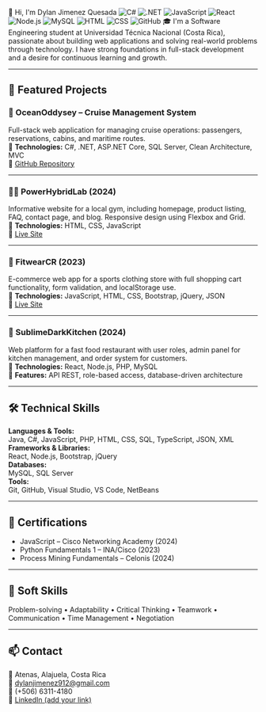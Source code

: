  👋 Hi, I'm Dylan Jimenez Quesada
![C#](https://img.shields.io/badge/C%23-239120?style=flat&logo=c-sharp&logoColor=white)
![.NET](https://img.shields.io/badge/.NET-512BD4?style=flat&logo=dotnet&logoColor=white)
![JavaScript](https://img.shields.io/badge/JavaScript-F7DF1E?style=flat&logo=javascript&logoColor=black)
![React](https://img.shields.io/badge/React-20232A?style=flat&logo=react&logoColor=61DAFB)
![Node.js](https://img.shields.io/badge/Node.js-339933?style=flat&logo=node.js&logoColor=white)
![MySQL](https://img.shields.io/badge/MySQL-00758F?style=flat&logo=mysql&logoColor=white)
![HTML](https://img.shields.io/badge/HTML5-E34F26?style=flat&logo=html5&logoColor=white)
![CSS](https://img.shields.io/badge/CSS3-1572B6?style=flat&logo=css3&logoColor=white)
![GitHub](https://img.shields.io/badge/GitHub-181717?style=flat&logo=github&logoColor=white)
🎓 I'm a Software Engineering student at Universidad Técnica Nacional (Costa Rica), passionate about building web applications and solving real-world problems through technology. I have strong foundations in full-stack development and a desire for continuous learning and growth.

---

## 🚀 Featured Projects

### 🌊 OceanOddysey – Cruise Management System  
Full-stack web application for managing cruise operations: passengers, reservations, cabins, and maritime routes.  
🔧 **Technologies:** C#, .NET, ASP.NET Core, SQL Server, Clean Architecture, MVC  
🔗 [GitHub Repository](https://github.com/BrandonSG2/OceanOddysey)

---

### 🏋️‍♂️ PowerHybridLab (2024)  
Informative website for a local gym, including homepage, product listing, FAQ, contact page, and blog. Responsive design using Flexbox and Grid.  
🔧 **Technologies:** HTML, CSS, JavaScript  
🔗 [Live Site](https://dylanjq1507.github.io/gym.io/)

---

### 👕 FitwearCR (2023)  
E-commerce web app for a sports clothing store with full shopping cart functionality, form validation, and localStorage use.  
🔧 **Technologies:** JavaScript, HTML, CSS, Bootstrap, jQuery, JSON  
🔗 [Live Site](https://dylanjq1507.github.io/FITWEARCOMPLETO/)

---

### 🍔 SublimeDarkKitchen (2024)  
Web platform for a fast food restaurant with user roles, admin panel for kitchen management, and order system for customers.  
🔧 **Technologies:** React, Node.js, PHP, MySQL  
🧩 **Features:** API REST, role-based access, database-driven architecture

---

## 🛠 Technical Skills

**Languages & Tools:**  
Java, C#, JavaScript, PHP, HTML, CSS, SQL, TypeScript, JSON, XML  
**Frameworks & Libraries:**  
React, Node.js, Bootstrap, jQuery  
**Databases:**  
MySQL, SQL Server  
**Tools:**  
Git, GitHub, Visual Studio, VS Code, NetBeans  

---

## 📜 Certifications

- JavaScript – Cisco Networking Academy (2024)  
- Python Fundamentals 1 – INA/Cisco (2023)  
- Process Mining Fundamentals – Celonis (2024)

---

## 🧠 Soft Skills

Problem-solving • Adaptability • Critical Thinking • Teamwork • Communication • Time Management • Negotiation

---

## 📫 Contact

📍 Atenas, Alajuela, Costa Rica  
📧 [dylanjimenez912@gmail.com](mailto:dylanjimenez912@gmail.com)  
📱 (+506) 6311-4180  
🔗 [LinkedIn (add your link)](https://www.linkedin.com/in/dylan-jimenez-547b63265/)
